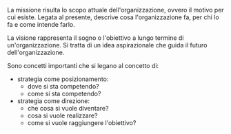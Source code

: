 La missione risulta lo scopo attuale dell'organizzazione, ovvero il motivo per cui esiste.
Legata al presente, descrive cosa l'organizzazione fa, per chi lo fa e come intende farlo.

La visione rappresenta il sogno o l'obiettivo a lungo termine di un'organizzazione. Si tratta di un idea aspirazionale che guida il futuro dell'organizzazione.

Sono concetti importanti che si legano al concetto di:
- strategia come posizionamento:
	- dove si sta competendo?
	- come si sta competendo?
- strategia come direzione:
	- che cosa si vuole diventare?
	- cosa si vuole realizzare?
	- come si vuole raggiungere l'obiettivo?
